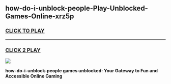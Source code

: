 
## how-do-i-unblock-people-Play-Unblocked-Games-Online-xrz5p
<h3>
<a href="https://premium76.site?title=how-do-i-unblock-people&ref=25A">CLICK TO PLAY</a></h3>
<hr>

<h3>
<a href="https://premium76.site?title=how-do-i-unblock-people&ref=25A">CLICK 2 PLAY</a>
  
</h3>

<a href="https://premium76.site?title=how-do-i-unblock-people&ref=25A"><img src="https://clearcache.store/games.png"></a>


**how-do-i-unblock-people games unblocked: Your Gateway to Fun and Accessible Online Gaming**
